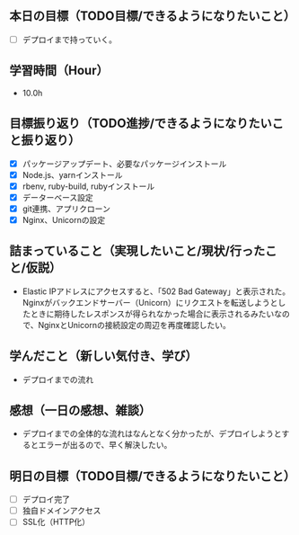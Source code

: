 ## 本日の目標（TODO目標/できるようになりたいこと）
- [ ] デプロイまで持っていく。
　
## 学習時間（Hour）
- 10.0h
## 目標振り返り（TODO進捗/できるようになりたいこと振り返り）
- [x] パッケージアップデート、必要なパッケージインストール
- [x] Node.js、yarnインストール
- [x] rbenv, ruby-build, rubyインストール
- [x] データーベース設定
- [x] git連携、アプリクローン
- [x] Nginx、Unicornの設定

##  詰まっていること（実現したいこと/現状/行ったこと/仮説）
- Elastic IPアドレスにアクセスすると、「502 Bad Gateway」と表示された。Nginxがバックエンドサーバー（Unicorn）にリクエストを転送しようとしたときに期待したレスポンスが得られなかった場合に表示されるみたいなので、NginxとUnicornの接続設定の周辺を再度確認したい。
## 学んだこと（新しい気付き、学び）
- デプロイまでの流れ
## 感想（一日の感想、雑談）
- デプロイまでの全体的な流れはなんとなく分かったが、デプロイしようとするとエラーが出るので、早く解決したい。
## 明日の目標（TODO目標/できるようになりたいこと）
- [ ] デプロイ完了
- [ ] 独自ドメインアクセス
- [ ] SSL化（HTTP化）
